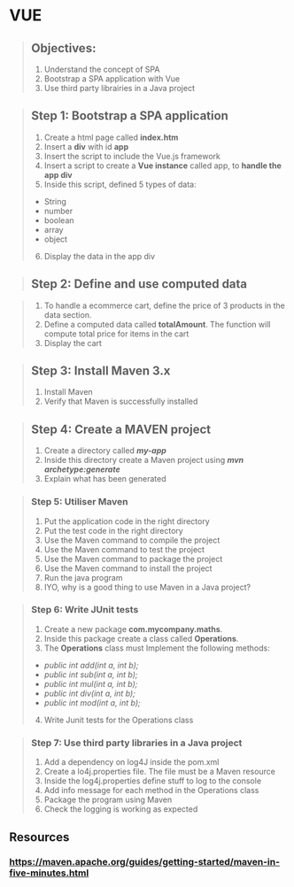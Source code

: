 # VUE
> ## Objectives:
> 
> 1. Understand the concept of SPA
> 2. Bootstrap a SPA application with Vue
> 3. Use third party librairies in a Java project

> ## Step 1: Bootstrap a SPA application
> 
> 1. Create a html page called **index.htm**
> 2. Insert a **div** with id **app**
> 3. Insert the script to include the Vue.js framework
> 4. Insert a script to create a **Vue instance** called app, to **handle the app div**
> 5. Inside this script, defined 5 types of data:
>  -  String
>  -  number
>  -  boolean
>  -  array
>  -  object 
> 6. Display the data in the app div

> ## Step 2: Define and use computed data

> 1. To handle a ecommerce cart, define the price of 3 products in the data section.
> 2. Define a computed data called **totalAmount**. The function will compute total price for items in the cart
> 3. Display the cart 

> ## Step 3: Install Maven 3.x
>
> 1. Install Maven
> 2. Verify that Maven is successfully installed

> ## Step 4: Create a MAVEN project  
> 
> 1. Create a directory called ***my-app***
> 2. Inside this directory create a Maven project using ***mvn archetype:generate***
> 3. Explain what has been generated

> ### Step 5: Utiliser Maven 
>
> 1. Put the application code in the right directory
> 2. Put the test code in the right directory
> 3. Use the Maven command to compile the project
> 4. Use the Maven command to test the project
> 5. Use the Maven command to package the project
> 6. Use the Maven command to install the project
> 7. Run the java program
> 8. IYO, why is a good thing to use Maven in a Java project?


> ### Step 6: Write JUnit tests
> 
> 1. Create a new package **com.mycompany.maths**.
> 2. Inside this package  create a class called **Operations**.
> 3. The **Operations** class must Implement the following methods:
> 	- *public int add(int a, int b);*
> 	- *public int sub(int a, int b);*
> 	- *public int mul(int a, int b);*
> 	- *public int div(int a, int b);*
> 	- *public int mod(int a, int b);*
> 4. Write Junit tests for the Operations class 


> ### Step 7: Use third party libraries in a Java project
>
> 1. Add a dependency on log4J inside the pom.xml
> 2. Create a lo4j.properties file. The file must be a Maven resource
> 3. Inside the log4j.properties define stuff to log to the console
> 4. Add info message for each method in the Operations class
> 5. Package the program using Maven
> 6. Check the logging is working as expected








## Resources
### https://maven.apache.org/guides/getting-started/maven-in-five-minutes.html




